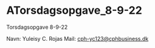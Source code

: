 # ATorsdagsopgave_8-9-22
Torsdagsopgave 8-9-22

Navn: Yuleisy C. Rojas
Mail: cph-yc123@cphbusiness.dk
